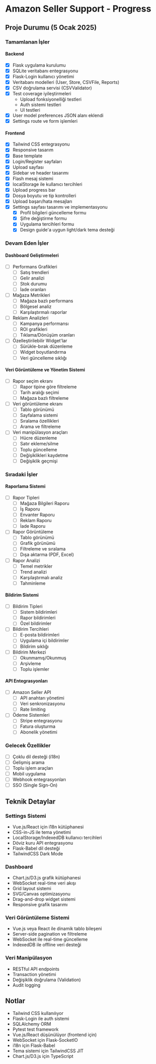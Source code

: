 # Amazon Seller Support - Progress

## Proje Durumu (5 Ocak 2025)

### Tamamlanan İşler

#### Backend
- [x] Flask uygulama kurulumu
- [x] SQLite veritabanı entegrasyonu
- [x] Flask-Login kullanıcı yönetimi
- [x] Veritabanı modelleri (User, Store, CSVFile, Reports)
- [x] CSV doğrulama servisi (CSVValidator)
- [x] Test coverage iyileştirmeleri
  - Upload fonksiyonelliği testleri
  - Auth sistemi testleri
  - UI testleri
- [x] User model preferences JSON alanı eklendi
- [x] Settings route ve form işlemleri

#### Frontend
- [x] Tailwind CSS entegrasyonu
- [x] Responsive tasarım
- [x] Base template
- [x] Login/Register sayfaları
- [x] Upload sayfası
- [x] Sidebar ve header tasarımı
- [x] Flash mesaj sistemi
- [x] localStorage ile kullanıcı tercihleri
- [x] Upload progress bar
- [x] Dosya boyutu ve tip kontrolleri
- [x] Upload başarı/hata mesajları
- [x] Settings sayfası tasarımı ve implementasyonu
  - [x] Profil bilgileri güncelleme formu
  - [x] Şifre değiştirme formu
  - [x] Uygulama tercihleri formu
  - [x] Design guide'a uygun light/dark tema desteği

### Devam Eden İşler

#### Dashboard Geliştirmeleri
- [ ] Performans Grafikleri
  - [ ] Satış trendleri
  - [ ] Gelir analizi
  - [ ] Stok durumu
  - [ ] İade oranları
- [ ] Mağaza Metrikleri
  - [ ] Mağaza bazlı performans
  - [ ] Bölgesel analiz
  - [ ] Karşılaştırmalı raporlar
- [ ] Reklam Analizleri
  - [ ] Kampanya performansı
  - [ ] ROI grafikleri
  - [ ] Tıklama/Dönüşüm oranları
- [ ] Özelleştirilebilir Widget'lar
  - [ ] Sürükle-bırak düzenleme
  - [ ] Widget boyutlandırma
  - [ ] Veri güncelleme sıklığı

#### Veri Görüntüleme ve Yönetim Sistemi
- [ ] Rapor seçim ekranı
  - [ ] Rapor tipine göre filtreleme
  - [ ] Tarih aralığı seçimi
  - [ ] Mağaza bazlı filtreleme
- [ ] Veri görüntüleme ekranı
  - [ ] Tablo görünümü
  - [ ] Sayfalama sistemi
  - [ ] Sıralama özellikleri
  - [ ] Arama ve filtreleme
- [ ] Veri manipülasyon araçları
  - [ ] Hücre düzenleme
  - [ ] Satır ekleme/silme
  - [ ] Toplu güncelleme
  - [ ] Değişiklikleri kaydetme
  - [ ] Değişiklik geçmişi

### Sıradaki İşler

#### Raporlama Sistemi
- [ ] Rapor Tipleri
  - [ ] Mağaza Bilgileri Raporu
  - [ ] İş Raporu
  - [ ] Envanter Raporu
  - [ ] Reklam Raporu
  - [ ] İade Raporu
- [ ] Rapor Görüntüleme
  - [ ] Tablo görünümü
  - [ ] Grafik görünümü
  - [ ] Filtreleme ve sıralama
  - [ ] Dışa aktarma (PDF, Excel)
- [ ] Rapor Analizi
  - [ ] Temel metrikler
  - [ ] Trend analizi
  - [ ] Karşılaştırmalı analiz
  - [ ] Tahminleme

#### Bildirim Sistemi
- [ ] Bildirim Tipleri
  - [ ] Sistem bildirimleri
  - [ ] Rapor bildirimleri
  - [ ] Özel bildirimler
- [ ] Bildirim Tercihleri
  - [ ] E-posta bildirimleri
  - [ ] Uygulama içi bildirimler
  - [ ] Bildirim sıklığı
- [ ] Bildirim Merkezi
  - [ ] Okunmamış/Okunmuş
  - [ ] Arşivleme
  - [ ] Toplu işlemler

#### API Entegrasyonları
- [ ] Amazon Seller API
  - [ ] API anahtarı yönetimi
  - [ ] Veri senkronizasyonu
  - [ ] Rate limiting
- [ ] Ödeme Sistemleri
  - [ ] Stripe entegrasyonu
  - [ ] Fatura oluşturma
  - [ ] Abonelik yönetimi

### Gelecek Özellikler
- [ ] Çoklu dil desteği (i18n)
- [ ] Gelişmiş arama
- [ ] Toplu işlem araçları
- [ ] Mobil uygulama
- [ ] Webhook entegrasyonları
- [ ] SSO (Single Sign-On)

## Teknik Detaylar

### Settings Sistemi
- Vue.js/React için i18n kütüphanesi
- CSS-in-JS ile tema yönetimi
- LocalStorage/IndexedDB kullanıcı tercihleri
- Döviz kuru API entegrasyonu
- Flask-Babel dil desteği
- TailwindCSS Dark Mode

### Dashboard
- Chart.js/D3.js grafik kütüphanesi
- WebSocket real-time veri akışı
- Grid layout sistemi
- SVG/Canvas optimizasyonu
- Drag-and-drop widget sistemi
- Responsive grafik tasarımı

### Veri Görüntüleme Sistemi
- Vue.js veya React ile dinamik tablo bileşeni
- Server-side pagination ve filtreleme
- WebSocket ile real-time güncelleme
- IndexedDB ile offline veri desteği

### Veri Manipülasyon
- RESTful API endpoints
- Transaction yönetimi
- Değişiklik doğrulama (Validation)
- Audit logging

## Notlar
- Tailwind CSS kullanılıyor
- Flask-Login ile auth sistemi
- SQLAlchemy ORM
- Pytest test framework
- Vue.js/React düşünülüyor (frontend için)
- WebSocket için Flask-SocketIO
- i18n için Flask-Babel
- Tema sistemi için TailwindCSS JIT
- Chart.js/D3.js için TypeScript